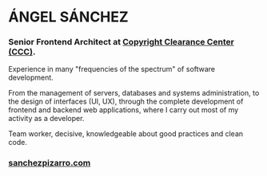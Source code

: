 # ÁNGEL SÁNCHEZ
### Senior Frontend Architect at [Copyright Clearance Center (CCC)](https://www.copyright.com/).

Experience in many "frequencies of the spectrum" of software development. 

From the management of servers, databases and systems administration, to the design of interfaces (UI, UX), through the complete development of frontend and backend web applications, where I carry out most of my activity as a developer.

Team worker, decisive, knowledgeable about good practices and clean code.

### [sanchezpizarro.com](http://sanchezpizarro.com/)
